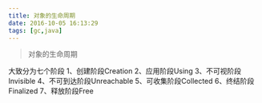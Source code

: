 ```yaml
---
title: 对象的生命周期
date: 2016-10-05 16:13:29
tags: [gc,java]
---
```


<!--more-->

>   对象的生命周期

大致分为七个阶段
1、创建阶段Creation
2、应用阶段Using
3、不可视阶段Invisible
4、不可到达阶段Unreachable
5、可收集阶段Collected
6、终结阶段Finalized
7、释放阶段Free